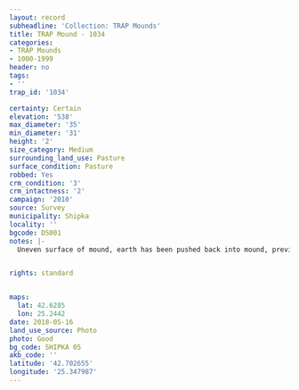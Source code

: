 ```yaml
---
layout: record
subheadline: 'Collection: TRAP Mounds'
title: TRAP Mound - 1034
categories:
- TRAP Mounds
- 1000-1999
header: no
tags:
- ''
trap_id: '1034'

certainty: Certain
elevation: '538'
max_diameter: '35'
min_diameter: '31'
height: '2'
size_category: Medium
surrounding_land_use: Pasture
surface_condition: Pasture
robbed: Yes
crm_condition: '3'
crm_intactness: '2'
campaign: '2010'
source: Survey
municipality: Shipka
locality: ''
bgcode: DS001
notes: |-
  Uneven surface of mound, earth has been pushed back into mound, previously excavated.


rights: standard


maps:
  lat: 42.6285
  lon: 25.2442
date: 2018-05-16
land_use_source: Photo
photo: Good
bg_code: SHIPKA 05
akb_code: ''
latitude: '42.702655'
longitude: '25.347987'
---
```

